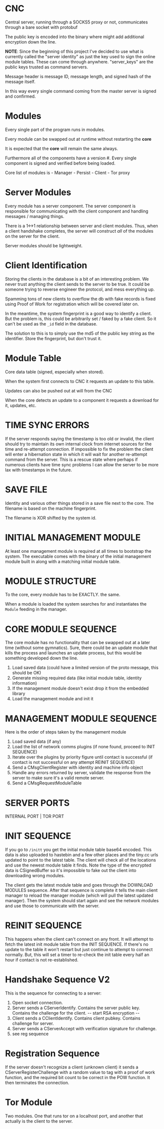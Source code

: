 # CNC
Central server, running through a SOCKS5 proxy or not, communicates through a bare socket with protobuf

The public key is encoded into the binary where might add additional encryption down the line.

**NOTE**: Since the beginning of this project I've decided to use what
is currently called the "server identity" as just the key used to sign the
online module tables. These can come through anywhere. "server_keys"
are the public keys trusted as command servers.

Message header is message ID, message length, and signed hash of the message itself.

In this way every single command coming from the master server is signed and confirmed.

# Modules
Every single part of the program runs in modules.

Every module can be swapped out at runtime without restarting the **core**

It is expected that the **core** will remain the same always.

Furthermore all of the components have a version #. Every single component is signed and verified before being loaded.

Core list of modules is
    - Manager
    - Persist
    - Client
    - Tor proxy

# Server Modules

Every module has a server component. The server component is responsible
for communicating with the client component and handling messages /
managing things.

There is a 1<->1 relationship between server and client modules. Thus,
when a client handshake completes, the server will construct *all* of
the modules on the server for the client.

Server modules should be lightweight.

# Client Identification

Storing the clients in the database is a bit of an interesting problem.
We never trust anything the client sends to the server to be true. It
could be someone trying to reverse engineer the protocol, and mess
everything up.

Spamming tons of new clients to overflow the db with fake records is
fixed using Proof of Work for registration which will be covered later
on.

In the meantime, the system fingerprint is a good way to identify a
client. But the problem is, this could be arbitrarily set / faked by a
fake client. So it can't be used as the `_id` field in the database.

The solution to this is to simply use the md5 of the public key string
as the identifier. Store the fingerprint, but don't trust it.

# Module Table
Core data table (signed, especially when stored).

When the system first connects to CNC it requests an update to this table.

Updates can also be pushed out at will from the CNC

When the core detects an update to a component it requests a download for it, updates, etc.

# TIME SYNC ERRORS

If the server responds saying the timestamp is too old or invalid, the
client should try to maintain its own internal clock from internet
sources for the time and re-attempt connection. If impossible to fix the
problem the client will enter a hibernation state in which it will wait
for another re-attempt command from the server. This is a rescue state
where perhaps if numerous clients have time sync problems I can allow
the server to be more lax with timestamps in the future.

# SAVE FILE

Identity and various other things stored in a save file next to the
core. The filename is based on the machine fingerprint.

The filename is XOR shifted by the system id.

# INITIAL MANAGEMENT MODULE

At least one management module is required at all times to bootstrap the
system. The executable comes with the binary of the initial management
module built in along with a matching initial module table.

# MODULE STRUCTURE

To the core, every module has to be EXACTLY. the same.

When a module is loaded the system searches for and instantiates the
`Module` feeding in the manager.

# CORE MODULE SEQUENCE

The core module has no functionality that can be swapped out at a later
time (without some gymnatics). Sure, there could be an update module
that kills the process and launches an update process, but this would be
something developed down the line.

  1. Load saved data (could have a limited version of the proto message,
     this should be OK)
  2. Generate missing required data (like initial module table, identity
     information)
  3. If the management module doesn't exist drop it from the embedded
     library
  4. Load the management module and init it

# MANAGEMENT MODULE SEQUENCE

Here is the order of steps taken by the management module

  1. Load saved data (if any)
  2. Load the list of network comms plugins (if none found, proceed to
     INIT SEQUENCE)
  3. Iterate over the plugins by priority figure until contact is
     successful (if contact is not successful on any attempt REINIT
SEQUENCE)
  4. Send a CMsgClientRegister with identity and machine info object
  5. Handle any errors returned by server, validate the response from
     the server to make sure it's a valid remote server.
  6. Send a CMsgRequestModuleTable

# SERVER PORTS
INTERNAL PORT | TOR PORT


# INIT SEQUENCE
If you go to `/initt` you get the initial module table base64 encoded.
This data is also uploaded to hastebin and a few other places and the
tiny.cc urls updated to point to the latest table. The client will check
all of the locations and use the newest module table it finds. Note the
type of the encrypted data is CSignedBuffer so it's impossible to fake
out the client into downloading wrong modules.

The client gets the latest module table and goes through the DOWNLOAD
MODULES sequence. After that sequence is complete it tells the main
client manager to reload the manager module (which will pull the latest
updated manager). Then the system should start again and see the network
modules and use those to communicate with the server.

# REINIT SEQUENCE
This happens when the client can't connect on any front. It will attempt
to fetch the latest init module table from the INIT SEQUENCE. If there's
no update to the table it won't restart but just continue to attempt to
connect normally. But, this will set a timer to re-check the init table
every half an hour if contact is not re-established.

# Handshake Sequence V2

This is the sequence for connecting to a server:

  1. Open socket connection.
  2. Server sends a CServerIdentify. Contains the server public key.
     Contains the challenge for the client.
-- start RSA encryption --
  3. Client sends a CClientIdentify. Contains client pubkey. Contains
     challenge for server.
  4. Server sends a CServerAccept with verification signature for
     challenge.
  5. see reg sequence

# Registration Sequence

If the server doesn't recognize a client (unknown client) it sends a
CServerRegisterChallenge with a random value to tag with a proof of work
function, and the required bit count to be correct in the POW function.
It then terminates the connection.

# Tor Module
Two modules. One that runs tor on a localhost port, and another that
actually is the client to the server.
